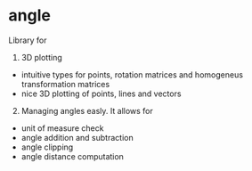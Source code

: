 # angle

Library for

1. 3D plotting
- intuitive types for points, rotation matrices and homogeneus transformation matrices
- nice 3D plotting of points, lines and vectors

2. Managing angles easly. It allows for
- unit of measure check
- angle addition and subtraction
- angle clipping
- angle distance computation

